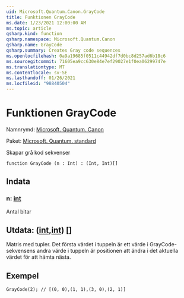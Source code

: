 ```yaml
---
uid: Microsoft.Quantum.Canon.GrayCode
title: Funktionen GrayCode
ms.date: 1/23/2021 12:00:00 AM
ms.topic: article
qsharp.kind: function
qsharp.namespace: Microsoft.Quantum.Canon
qsharp.name: GrayCode
qsharp.summary: Creates Gray code sequences
ms.openlocfilehash: 0a9a19685f0511c44942df7d0bc8d257ad6b18c6
ms.sourcegitcommit: 71605ea9cc630e84e7ef29027e1f0ea06299747e
ms.translationtype: MT
ms.contentlocale: sv-SE
ms.lasthandoff: 01/26/2021
ms.locfileid: "98840504"
---
```

# <a name="graycode-function"></a>Funktionen GrayCode

Namnrymd: [Microsoft. Quantum. Canon](xref:Microsoft.Quantum.Canon)

Paket: [Microsoft. Quantum. standard](https://nuget.org/packages/Microsoft.Quantum.Standard)


Skapar grå kod sekvenser

```qsharp
function GrayCode (n : Int) : (Int, Int)[]
```


## <a name="input"></a>Indata

### <a name="n--int"></a>n: [int](xref:microsoft.quantum.lang-ref.int)

Antal bitar



## <a name="output--intint"></a>Utdata: ([int](xref:microsoft.quantum.lang-ref.int),[int](xref:microsoft.quantum.lang-ref.int)) []

Matris med tupler. Det första värdet i tuppeln är ett värde i GrayCode-sekvensens andra värde i tuppeln är positionen att ändra i det aktuella värdet för att hämta nästa.

## <a name="example"></a>Exempel

```qsharp
GrayCode(2); // [(0, 0),(1, 1),(3, 0),(2, 1)]
```